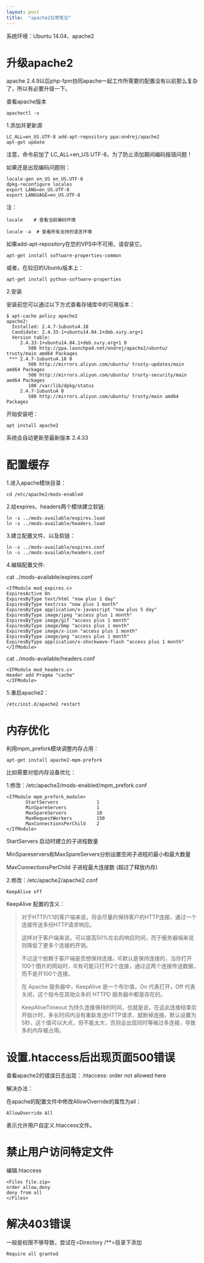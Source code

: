 ```yaml
---
layout: post
title:  "apache2日常笔记"
---
```


系统环境：Ubuntu 14.04、apache2

# 升级apache2

apache 2.4.9以后php-fpm协同apache一起工作所需要的配置没有以前那么复杂了，所以有必要升级一下。

查看apache版本

	apachectl -v

1.添加并更新源

	LC_ALL=en_US.UTF-8 add-apt-repository ppa:ondrej/apache2
	apt-get update

注意，命令前加了 LC_ALL=en_US.UTF-8，为了防止添加期间编码报错问题！

如果还是出现编码问题则：

	locale-gen en_US en_US.UTF-8
	dpkg-reconfigure locales
	export LANG=en_US.UTF-8
	export LANGUAGE=en_US.UTF-8

注：

	locale    # 查看当前编码环境

	locale -a  # 查看所有支持的语言环境


如果add-apt-repository在您的VPS中不可用，请安装它。

	apt-get install software-properties-common

或者，在较旧的Ubuntu版本上：

	apt-get install python-software-properties

2.安装

安装前您可以通过以下方式查看存储库中的可用版本：

	$ apt-cache policy apache2
	apache2:
	  Installed: 2.4.7-1ubuntu4.18
	  Candidate: 2.4.33-1+ubuntu14.04.1+deb.sury.org+1
	  Version table:
	     2.4.33-1+ubuntu14.04.1+deb.sury.org+1 0
	        500 http://ppa.launchpad.net/ondrej/apache2/ubuntu/ trusty/main amd64 Packages
	 *** 2.4.7-1ubuntu4.18 0
	        500 http://mirrors.aliyun.com/ubuntu/ trusty-updates/main amd64 Packages
	        500 http://mirrors.aliyun.com/ubuntu/ trusty-security/main amd64 Packages
	        100 /var/lib/dpkg/status
	     2.4.7-1ubuntu4 0
	        500 http://mirrors.aliyun.com/ubuntu/ trusty/main amd64 Packages

开始安装吧：

	apt install apache2

系统会自动更新至最新版本 2.4.33


# 配置缓存

1.进入apache模块目录：

	cd /etc/apache2/mods-enabled

2.给expires、headers两个模块建立软链:

	ln -s ../mods-available/expires.load
	ln -s ../mods-available/headers.load

3.建立配置文件、以及软链：

	ln -s ../mods-available/expires.conf
	ln -s ../mods-available/headers.conf

4.编辑配置文件:

cat ../mods-available/expires.conf

	<IfModule mod_expires.c>
	ExpiresActive On  
	ExpiresByType text/html "now plus 1 day"  
	ExpiresByType text/css "now plus 1 month"  
	ExpiresByType application/x-javascript "now plus 5 day"  
	ExpiresByType image/jpeg "access plus 1 month"  
	ExpiresByType image/gif "access plus 1 month"  
	ExpiresByType image/bmp "access plus 1 month"  
	ExpiresByType image/x-icon "access plus 1 month"  
	ExpiresByType image/png "access plus 1 month"  
	ExpiresByType application/x-shockwave-flash "access plus 1 month"  
	</IfModule>

cat ../mods-available/headers.conf
	
	<IFModule mod_headers.c>
	Header add Pragma "cache"
	</IFModule>

5.重启apache2：

	/etc/init.d/apache2 restart

# 内存优化

利用mpm_prefork模块调整内存占用：

	apt-get install apache2-mpm-prefork

比如需要对低内存设备优化：

1.修改：/etc/apache2/mods-enabled/mpm_prefork.conf

	<IfModule mpm_prefork_module>
	       StartServers              1
	       MinSpareServers           1
	       MaxSpareServers           10
	       MaxRequestWorkers         150
	       MaxConnectionsPerChild    2
	</IfModule>

StartServers 启动时建立的子进程数量

MinSpareservers和MaxSpareServers分别设置空闲子进程的最小和最大数量

MaxConnectionsPerChild 子进程最大连接数 (超过了释放内存)

2.修改：/etc/apache2/apache2.conf

	KeepAlive off

KeepAlive 配置的含义：

> 对于HTTP/1.1的客户端来说，将会尽量的保持客户的HTTP连接，通过一个连接传送多份HTTP请求响应。
> 
> 这样对于客户端来说，可以提高50%左右的响应时间，而于服务器端来说则降低了更多个连接的开销。
> 
> 不过这个依赖于客户端是否想保持连接。IE默认是保持连接的，当你打开100个图片的网站时，IE有可能只打开2个连接，通过这两个连接传送数据，而不是开100个连接。
> 
> 在 Apache 服务器中，KeepAlive 是一个布尔值，On 代表打开，Off 代表关闭，这个指令在其他众多的 HTTPD 服务器中都是存在的。
> 
> KeepAliveTimeout 为持久连接保持的时间，也就是说，在这此连接结束后开始计时，多长时间内没有重新发送HTTP请求，就断掉连接。默认设置为5秒，这个值可以大点，但不能太大，否则会出现同时等候过多连接，导致多的内存被占用。


# 设置.htaccess后出现页面500错误

查看apache2的错误日志出现：.htaccess: order not allowed here

解决办法：

在apache的配置文件中修改AllowOverride的属性为all：

	AllowOverride All

表示允许用户自定义.htaccess文件。

# 禁止用户访问特定文件

编辑.htaccess

	<Files file.zip>
	order allow,deny
	deny from all 
	</Files>


# 解决403错误

一般是权限不够导致，尝试在<Directory /**>目录下添加

	Require all granted